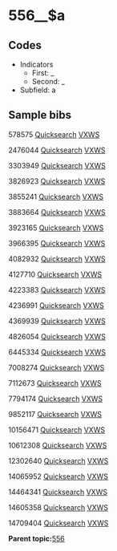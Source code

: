# 556\_\_$a

## Codes

-   Indicators
    -   First: \_
    -   Second: \_
-   Subfield: a

## Sample bibs

578575 [Quicksearch](https://search.library.yale.edu/catalog/578575) [VXWS](http://prodorbis.library.yale.edu:7014/vxws/GetHoldingsService?bibId=578575)

2476044 [Quicksearch](https://search.library.yale.edu/catalog/2476044) [VXWS](http://prodorbis.library.yale.edu:7014/vxws/GetHoldingsService?bibId=2476044)

3303949 [Quicksearch](https://search.library.yale.edu/catalog/3303949) [VXWS](http://prodorbis.library.yale.edu:7014/vxws/GetHoldingsService?bibId=3303949)

3826923 [Quicksearch](https://search.library.yale.edu/catalog/3826923) [VXWS](http://prodorbis.library.yale.edu:7014/vxws/GetHoldingsService?bibId=3826923)

3855241 [Quicksearch](https://search.library.yale.edu/catalog/3855241) [VXWS](http://prodorbis.library.yale.edu:7014/vxws/GetHoldingsService?bibId=3855241)

3883664 [Quicksearch](https://search.library.yale.edu/catalog/3883664) [VXWS](http://prodorbis.library.yale.edu:7014/vxws/GetHoldingsService?bibId=3883664)

3923165 [Quicksearch](https://search.library.yale.edu/catalog/3923165) [VXWS](http://prodorbis.library.yale.edu:7014/vxws/GetHoldingsService?bibId=3923165)

3966395 [Quicksearch](https://search.library.yale.edu/catalog/3966395) [VXWS](http://prodorbis.library.yale.edu:7014/vxws/GetHoldingsService?bibId=3966395)

4082932 [Quicksearch](https://search.library.yale.edu/catalog/4082932) [VXWS](http://prodorbis.library.yale.edu:7014/vxws/GetHoldingsService?bibId=4082932)

4127710 [Quicksearch](https://search.library.yale.edu/catalog/4127710) [VXWS](http://prodorbis.library.yale.edu:7014/vxws/GetHoldingsService?bibId=4127710)

4223383 [Quicksearch](https://search.library.yale.edu/catalog/4223383) [VXWS](http://prodorbis.library.yale.edu:7014/vxws/GetHoldingsService?bibId=4223383)

4236991 [Quicksearch](https://search.library.yale.edu/catalog/4236991) [VXWS](http://prodorbis.library.yale.edu:7014/vxws/GetHoldingsService?bibId=4236991)

4369939 [Quicksearch](https://search.library.yale.edu/catalog/4369939) [VXWS](http://prodorbis.library.yale.edu:7014/vxws/GetHoldingsService?bibId=4369939)

4826054 [Quicksearch](https://search.library.yale.edu/catalog/4826054) [VXWS](http://prodorbis.library.yale.edu:7014/vxws/GetHoldingsService?bibId=4826054)

6445334 [Quicksearch](https://search.library.yale.edu/catalog/6445334) [VXWS](http://prodorbis.library.yale.edu:7014/vxws/GetHoldingsService?bibId=6445334)

7008274 [Quicksearch](https://search.library.yale.edu/catalog/7008274) [VXWS](http://prodorbis.library.yale.edu:7014/vxws/GetHoldingsService?bibId=7008274)

7112673 [Quicksearch](https://search.library.yale.edu/catalog/7112673) [VXWS](http://prodorbis.library.yale.edu:7014/vxws/GetHoldingsService?bibId=7112673)

7794174 [Quicksearch](https://search.library.yale.edu/catalog/7794174) [VXWS](http://prodorbis.library.yale.edu:7014/vxws/GetHoldingsService?bibId=7794174)

9852117 [Quicksearch](https://search.library.yale.edu/catalog/9852117) [VXWS](http://prodorbis.library.yale.edu:7014/vxws/GetHoldingsService?bibId=9852117)

10156471 [Quicksearch](https://search.library.yale.edu/catalog/10156471) [VXWS](http://prodorbis.library.yale.edu:7014/vxws/GetHoldingsService?bibId=10156471)

10612308 [Quicksearch](https://search.library.yale.edu/catalog/10612308) [VXWS](http://prodorbis.library.yale.edu:7014/vxws/GetHoldingsService?bibId=10612308)

12302640 [Quicksearch](https://search.library.yale.edu/catalog/12302640) [VXWS](http://prodorbis.library.yale.edu:7014/vxws/GetHoldingsService?bibId=12302640)

14065952 [Quicksearch](https://search.library.yale.edu/catalog/14065952) [VXWS](http://prodorbis.library.yale.edu:7014/vxws/GetHoldingsService?bibId=14065952)

14464341 [Quicksearch](https://search.library.yale.edu/catalog/14464341) [VXWS](http://prodorbis.library.yale.edu:7014/vxws/GetHoldingsService?bibId=14464341)

14605358 [Quicksearch](https://search.library.yale.edu/catalog/14605358) [VXWS](http://prodorbis.library.yale.edu:7014/vxws/GetHoldingsService?bibId=14605358)

14709404 [Quicksearch](https://search.library.yale.edu/catalog/14709404) [VXWS](http://prodorbis.library.yale.edu:7014/vxws/GetHoldingsService?bibId=14709404)

**Parent topic:**[556](../../tags/556/556.md)

